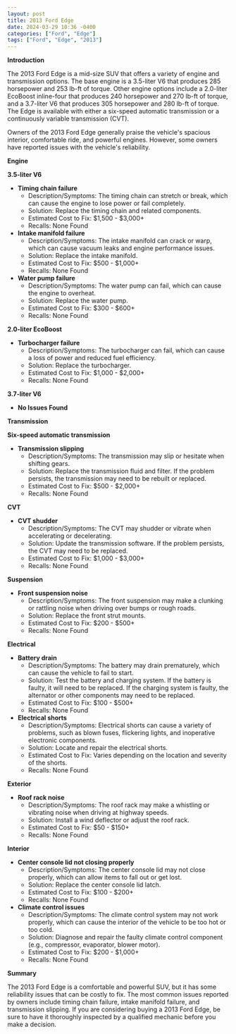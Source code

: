 ```yaml
---
layout: post
title: 2013 Ford Edge
date: 2024-03-29 10:36 -0400
categories: ["Ford", "Edge"]
tags: ["Ford", "Edge", "2013"]
---
```

**Introduction**

The 2013 Ford Edge is a mid-size SUV that offers a variety of engine and transmission options. The base engine is a 3.5-liter V6 that produces 285 horsepower and 253 lb-ft of torque. Other engine options include a 2.0-liter EcoBoost inline-four that produces 240 horsepower and 270 lb-ft of torque, and a 3.7-liter V6 that produces 305 horsepower and 280 lb-ft of torque. The Edge is available with either a six-speed automatic transmission or a continuously variable transmission (CVT).

Owners of the 2013 Ford Edge generally praise the vehicle's spacious interior, comfortable ride, and powerful engines. However, some owners have reported issues with the vehicle's reliability.

**Engine**

**3.5-liter V6**

* **Timing chain failure**
    * Description/Symptoms: The timing chain can stretch or break, which can cause the engine to lose power or fail completely.
    * Solution: Replace the timing chain and related components.
    * Estimated Cost to Fix: $1,500 - $3,000+
    * Recalls: None Found
* **Intake manifold failure**
    * Description/Symptoms: The intake manifold can crack or warp, which can cause vacuum leaks and engine performance issues.
    * Solution: Replace the intake manifold.
    * Estimated Cost to Fix: $500 - $1,000+
    * Recalls: None Found
* **Water pump failure**
    * Description/Symptoms: The water pump can fail, which can cause the engine to overheat.
    * Solution: Replace the water pump.
    * Estimated Cost to Fix: $300 - $600+
    * Recalls: None Found

**2.0-liter EcoBoost**

* **Turbocharger failure**
    * Description/Symptoms: The turbocharger can fail, which can cause a loss of power and reduced fuel efficiency.
    * Solution: Replace the turbocharger.
    * Estimated Cost to Fix: $1,000 - $2,000+
    * Recalls: None Found

**3.7-liter V6**

* **No Issues Found**

**Transmission**

**Six-speed automatic transmission**

* **Transmission slipping**
    * Description/Symptoms: The transmission may slip or hesitate when shifting gears.
    * Solution: Replace the transmission fluid and filter. If the problem persists, the transmission may need to be rebuilt or replaced.
    * Estimated Cost to Fix: $500 - $2,000+
    * Recalls: None Found

**CVT**

* **CVT shudder**
    * Description/Symptoms: The CVT may shudder or vibrate when accelerating or decelerating.
    * Solution: Update the transmission software. If the problem persists, the CVT may need to be replaced.
    * Estimated Cost to Fix: $1,000 - $3,000+
    * Recalls: None Found

**Suspension**

* **Front suspension noise**
    * Description/Symptoms: The front suspension may make a clunking or rattling noise when driving over bumps or rough roads.
    * Solution: Replace the front strut mounts.
    * Estimated Cost to Fix: $200 - $500+
    * Recalls: None Found

**Electrical**

* **Battery drain**
    * Description/Symptoms: The battery may drain prematurely, which can cause the vehicle to fail to start.
    * Solution: Test the battery and charging system. If the battery is faulty, it will need to be replaced. If the charging system is faulty, the alternator or other components may need to be replaced.
    * Estimated Cost to Fix: $100 - $500+
    * Recalls: None Found
* **Electrical shorts**
    * Description/Symptoms: Electrical shorts can cause a variety of problems, such as blown fuses, flickering lights, and inoperative electronic components.
    * Solution: Locate and repair the electrical shorts.
    * Estimated Cost to Fix: Varies depending on the location and severity of the shorts.
    * Recalls: None Found

**Exterior**

* **Roof rack noise**
    * Description/Symptoms: The roof rack may make a whistling or vibrating noise when driving at highway speeds.
    * Solution: Install a wind deflector or adjust the roof rack.
    * Estimated Cost to Fix: $50 - $150+
    * Recalls: None Found

**Interior**

* **Center console lid not closing properly**
    * Description/Symptoms: The center console lid may not close properly, which can allow items to fall out or get lost.
    * Solution: Replace the center console lid latch.
    * Estimated Cost to Fix: $100 - $200+
    * Recalls: None Found
* **Climate control issues**
    * Description/Symptoms: The climate control system may not work properly, which can cause the interior of the vehicle to be too hot or too cold.
    * Solution: Diagnose and repair the faulty climate control component (e.g., compressor, evaporator, blower motor).
    * Estimated Cost to Fix: $200 - $1,000+
    * Recalls: None Found

**Summary**

The 2013 Ford Edge is a comfortable and powerful SUV, but it has some reliability issues that can be costly to fix. The most common issues reported by owners include timing chain failure, intake manifold failure, and transmission slipping. If you are considering buying a 2013 Ford Edge, be sure to have it thoroughly inspected by a qualified mechanic before you make a decision.

